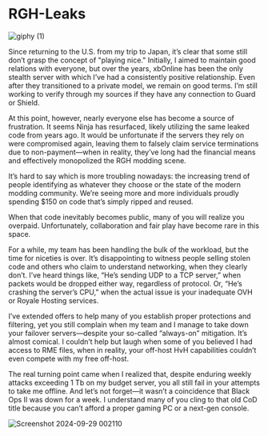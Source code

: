 # RGH-Leaks
![giphy (1)](https://github.com/user-attachments/assets/fa865440-974c-445d-ad45-3470d7e1be94)



Since returning to the U.S. from my trip to Japan, it’s clear that some still don’t grasp the concept of "playing nice." Initially, I aimed to maintain good relations with everyone, but over the years, xbOnline has been the only stealth server with which I’ve had a consistently positive relationship. Even after they transitioned to a private model, we remain on good terms. I’m still working to verify through my sources if they have any connection to Guard or Shield.

At this point, however, nearly everyone else has become a source of frustration. It seems Ninja has resurfaced, likely utilizing the same leaked code from years ago. It would be unfortunate if the servers they rely on were compromised again, leaving them to falsely claim service terminations due to non-payment—when in reality, they’ve long had the financial means and effectively monopolized the RGH modding scene.

It’s hard to say which is more troubling nowadays: the increasing trend of people identifying as whatever they choose or the state of the modern modding community. We’re seeing more and more individuals proudly spending $150 on code that’s simply ripped and reused.

When that code inevitably becomes public, many of you will realize you overpaid. Unfortunately, collaboration and fair play have become rare in this space.

For a while, my team has been handling the bulk of the workload, but the time for niceties is over. It’s disappointing to witness people selling stolen code and others who claim to understand networking, when they clearly don’t. I’ve heard things like, “He’s sending UDP to a TCP server,” when packets would be dropped either way, regardless of protocol. Or, “He’s crashing the server’s CPU,” when the actual issue is your inadequate OVH or Royale Hosting services.

I’ve extended offers to help many of you establish proper protections and filtering, yet you still complain when my team and I manage to take down your failover servers—despite your so-called “always-on” mitigation. It’s almost comical. I couldn’t help but laugh when some of you believed I had access to RME files, when in reality, your off-host HvH capabilities couldn’t even compete with my free off-host.

The real turning point came when I realized that, despite enduring weekly attacks exceeding 1 Tb on my budget server, you all still fail in your attempts to take me offline. And let’s not forget—it wasn’t a coincidence that Black Ops II was down for a week. I understand many of you cling to that old CoD title because you can’t afford a proper gaming PC or a next-gen console.















![Screenshot 2024-09-29 002110](https://github.com/user-attachments/assets/fda00f33-38f6-4843-87ba-78d342dc9aa6)
